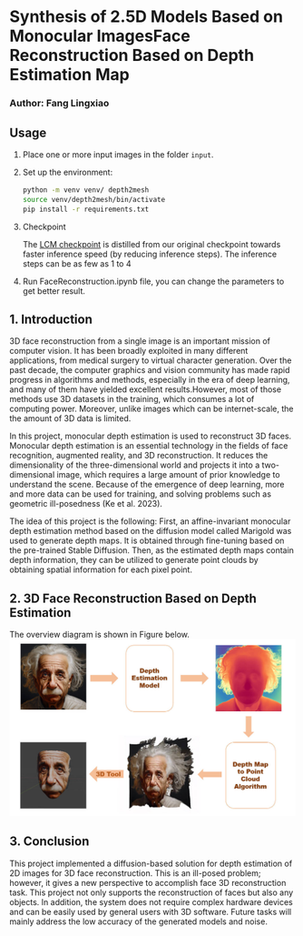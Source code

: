 # Synthesis of 2.5D Models Based on Monocular ImagesFace Reconstruction Based on Depth Estimation Map
### Author: Fang Lingxiao

## Usage
1. Place one or more input images in the folder `input`.

2. Set up the environment:

    ```bash
    python -m venv venv/ depth2mesh
    source venv/depth2mesh/bin/activate
    pip install -r requirements.txt
    ```

3. Checkpoint

    The [LCM checkpoint](https://huggingface.co/prs-eth/marigold-lcm-v1-0) is distilled from our original checkpoint towards faster inference speed (by reducing inference steps). The inference steps can be as few as 1 to 4

4. Run FaceReconstruction.ipynb file, you can change the parameters to get better result.


## 1. Introduction
3D face reconstruction from a single image is an important mission of computer vision. It has been broadly exploited in many different applications, from medical surgery to virtual character generation. Over the past decade, the computer graphics and vision community has made rapid progress in algorithms and methods, especially in the era of deep learning, and many of them have yielded excellent results.However, most of those methods use 3D datasets in the training, which consumes a lot of computing power. Moreover, unlike images which can be internet-scale, the the amount of 3D data is limited. 

In this project, monocular depth estimation is used to reconstruct 3D faces. Monocular depth estimation is an essential technology in the fields of face recognition, augmented reality, and 3D reconstruction. It reduces the dimensionality of the three-dimensional world and projects it into a two-dimensional image, which requires a large amount of prior knowledge to understand the scene. Because of the emergence of deep learning, more and more data can be used for training, and solving problems such as geometric ill-posedness (Ke et al. 2023).
 
The idea of this project is the following: First, an affine-invariant monocular depth estimation method based on the diffusion model called Marigold was used to generate depth maps. It is obtained through fine-tuning based on the pre-trained Stable Diffusion. Then, as the estimated depth maps contain depth information, they can be utilized to generate point clouds by obtaining spatial information for each pixel point. 

## 2. 3D Face Reconstruction Based on Depth Estimation
The overview diagram is shown in Figure below.
![pipline](doc/figure1.jpg)

## 3. Conclusion
This project implemented a diffusion-based solution for depth estimation of 2D images for 3D face reconstruction. This is an ill-posed problem; however, it gives a new perspective to accomplish face 3D reconstruction task. This project not only supports the reconstruction of faces but also any objects. In addition, the system does not require complex hardware devices and can be easily used by general users with 3D software. Future tasks will mainly address the low accuracy of the generated models and noise.


